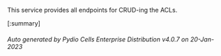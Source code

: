 






This service provides all endpoints for CRUD-ing the ACLs.

[:summary]

###### Auto generated by Pydio Cells Enterprise Distribution v4.0.7 on 20-Jan-2023

